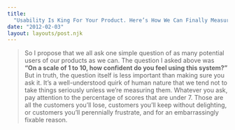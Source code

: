```yaml
---
title:
  "Usability Is King For Your Product. Here’s How We Can Finally Measure It"
date: "2012-02-03"
layout: layouts/post.njk
---
```


> So I propose that we all ask one simple question of as many potential users of
> our products as we can. The question I asked above was **“On a scale of 1 to
> 10, how confident do you feel using this system?”** But in truth, the question
> itself is less important than making sure you ask it. It’s a well-understood
> quirk of human nature that we tend not to take things seriously unless we’re
> measuring them. Whatever you ask, pay attention to the percentage of scores
> that are under 7. Those are all the customers you’ll lose, customers you’ll
> keep without delighting, or customers you’ll perennially frustrate, and for an
> embarrassingly fixable reason.
